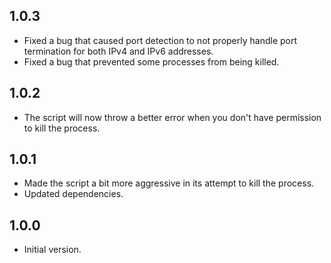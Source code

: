 ## 1.0.3

- Fixed a bug that caused port detection to not properly handle port termination for both IPv4 and IPv6 addresses.
- Fixed a bug that prevented some processes from being killed.

## 1.0.2

- The script will now throw a better error when you don't have permission to kill the process.

## 1.0.1

- Made the script a bit more aggressive in its attempt to kill the process.
- Updated dependencies.

## 1.0.0

- Initial version.
